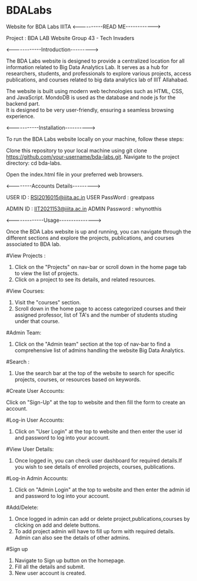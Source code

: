 # BDALabs
Website for BDA Labs IIITA
<----------READ ME------------>

Project : BDA LAB Website
Group 43 - Tech Invaders


<------------Introduction--------->

The BDA Labs website is designed to provide a centralized location for all information related to Big Data Analytics Lab. 
It serves as a hub for researchers, students, and professionals to explore various projects, access publications, and courses related
to big data analytics lab of IIIT Allahabad.

The website is built using modern web technologies such as HTML, CSS, and JavaScript. MondoDB is used as the database and node js for the backend part.  
It is designed to be very user-friendly, ensuring a seamless browsing experience.




<-----------Installation---------->

To run the BDA Labs website locally on your machine, follow these steps:

Clone this repository to your local machine using git clone https://github.com/your-username/bda-labs.git.
Navigate to the project directory: cd bda-labs.

Open the index.html file in your preferred web browsers.




<--------Accounts Details--------->

USER ID 	     :  RSI2016015@iiita.ac.in
USER PassWord    :  greatpass

ADMIN ID	     :  IIT2021153@iiita.ac.in 
ADMIN Password   :  whynotthis 




<-------------Usage--------------->


Once the BDA Labs website is up and running, you can navigate through the different sections and explore the projects, publications, 
and courses associated to BDA lab.

#View Projects :

1. Click on the "Projects" on nav-bar or scroll down in the home page tab to view the list of projects.
2. Click on a project to see its details, and related resources.


#View Courses: 

1. Visit the "courses" section.
2. Scroll down in the home page to access categorized courses and their assigned professor,
list of TA's and the number of students studing under that course.
 

#Admin Team: 

1. Click on the "Admin team" section at the top of nav-bar to find a comprehensive list of admins handling the website Big Data Analytics.


#Search : 

1. Use the search bar at the top of the website to search for specific projects, courses, or resources based on keywords.


#Create User Accounts: 

Click on "Sign-Up" at the top to website and then fill the form to create an account.


#Log-in User Accounts:

1. Click on "User Login" at the top to website and then enter the user id and password to log into your account.


#View User Details:

1. Once logged in, you can check user dashboard for required details.If you wish to see details of enrolled projects, courses, publications.


#Log-in Admin Accounts:

1. Click on "Admin Login" at the top to website and then enter the admin id and password to log into your account.


#Add/Delete: 

1. Once logged in admin can add or delete project,publications,courses by clicking on add and delete buttons.
2. To add project admin will have to fill up form with required details. Admin can also see the details of other admins.

#Sign up

1. Navigate to Sign up button on the homepage.
2. Fill all the details and submit.
3. New user account is created.
  

